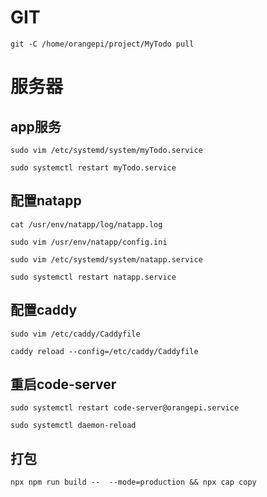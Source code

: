 
# GIT
`git -C /home/orangepi/project/MyTodo pull`
# 服务器
## app服务
`sudo vim /etc/systemd/system/myTodo.service`

`sudo systemctl restart myTodo.service`
## 配置natapp
`cat /usr/env/natapp/log/natapp.log`

`sudo vim /usr/env/natapp/config.ini`

`sudo vim /etc/systemd/system/natapp.service`

`sudo systemctl restart natapp.service`
## 配置caddy
`sudo vim /etc/caddy/Caddyfile`

`caddy reload --config=/etc/caddy/Caddyfile`

## 重启code-server
`sudo systemctl restart code-server@orangepi.service`

`sudo systemctl daemon-reload`
## 打包
`npx npm run build --  --mode=production && npx cap copy`